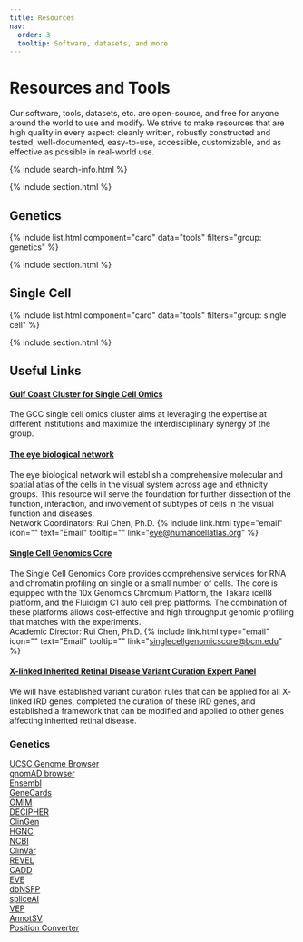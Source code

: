 ```yaml
---
title: Resources
nav:
  order: 3
  tooltip: Software, datasets, and more
---
```


# <i class="fas fa-tools"></i>Resources and Tools

Our software, tools, datasets, etc. are open-source, and free for anyone around the world to use and modify. We strive to make resources that are high quality in every aspect: cleanly written, robustly constructed and tested, well-documented, easy-to-use, accessible, customizable, and as effective as possible in real-world use.

{% include search-info.html %}

{% include section.html %}

## Genetics

{% include list.html component="card" data="tools" filters="group: genetics" %}

{% include section.html %}

## Single Cell

{% include list.html component="card" data="tools" filters="group: single cell" %}

{% include section.html %}

## Useful Links


#### [Gulf Coast Cluster for Single Cell Omics](https://www.gulfcoastconsortia.org/home/research/single-cell-omics/)
The GCC single cell omics cluster aims at leveraging the expertise at different institutions and maximize the interdisciplinary synergy of the group.
#### [The eye biological network](https://www.humancellatlas.org/biological-networks/)
The eye biological network will establish a comprehensive molecular and spatial atlas of the cells in the visual system across age and ethnicity groups. This resource will serve the foundation for further dissection of the function, interaction, and involvement of subtypes of cells in the visual function and diseases.
<br>Network Coordinators: Rui Chen, Ph.D. {% include link.html type="email" icon="" text="Email" tooltip="" link="eye@humancellatlas.org" %}
#### [Single Cell Genomics Core](https://www.bcm.edu/research/atc-core-labs/single-cell-genomics-core)
The Single Cell Genomics Core provides comprehensive services for RNA and chromatin profiling on single or a small number of cells.
The core is equipped with the 10x Genomics Chromium Platform, the Takara icell8 platform, and the Fluidigm C1 auto cell prep platforms. The combination of these platforms allows cost-effective and high throughput genomic profiling that matches with the experiments.
<br>Academic Director: Rui Chen, Ph.D. {% include link.html type="email" icon="" text="Email" tooltip="" link="singlecellgenomicscore@bcm.edu" %}
#### [X-linked Inherited Retinal Disease Variant Curation Expert Panel](https://clinicalgenome.org/affiliation/50086/)
We will have established variant curation rules that can be applied for all X- linked IRD genes, completed the curation of these IRD genes, and established a framework that can be modified and applied to other genes affecting inherited retinal disease.

### Genetics
[UCSC Genome Browser](https://genome.ucsc.edu)  
[gnomAD browser](https://gnomad.broadinstitute.org/)  
[Ensembl](http://useast.ensembl.org/index.html)  
[GeneCards](https://www.genecards.org/)  
[OMIM](https://omim.org/)  
[DECIPHER](https://www.deciphergenomics.org/browser)  
[ClinGen](https://search.clinicalgenome.org/kb/genes/curations?page=1&size=25&search=)  
[HGNC](https://www.genenames.org/tools/search/#!/?query=&rows=20&start=0&filter=document_type:gene)  
[NCBI](https://www.ncbi.nlm.nih.gov/)  
[ClinVar](https://www.ncbi.nlm.nih.gov/clinvar/)<br>
[REVEL](https://sites.google.com/site/revelgenomics/about)  
[CADD](https://cadd.gs.washington.edu/)  
[EVE](https://evemodel.org/)  
[dbNSFP](http://database.liulab.science/dbNSFP)  
[spliceAI](https://spliceailookup.broadinstitute.org/)  
[VEP](https://useast.ensembl.org/Tools/VEP)  
[AnnotSV](https://lbgi.fr/AnnotSV/runjob)  
[Position Converter](https://mutalyzer.nl/position-converter)
